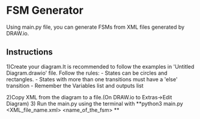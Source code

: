 # **FSM Generator**

Using main.py file, you can generate FSMs from XML files generated by DRAW.io.

## Instructions 

  1)Create your diagram.It is recommended to follow the examples in 'Untitled Diagram.drawio' file. Follow the rules:
    - States can be circles and rectangles.
    - States with more than one transitions must have a 'else' transition
    - Remember the Variables list and outputs list
  
  2)Copy XML from the diagram to a file.(On DRAW.io to Extras->Edit Diagram)
  3) Run the main.py using the terminal with **python3 main.py <XML_file_name.xml> <name_of_the_fsm> **
  
